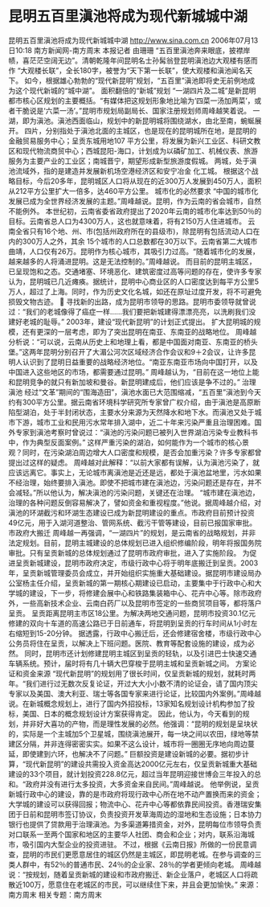 # 昆明五百里滇池将成为现代新城城中湖

昆明五百里滇池将成为现代新城城中湖
http://www.sina.com.cn 2006年07月13日10:18 南方新闻网-南方周末
本报记者 由珊珊
“五百里滇池奔来眼底，披襟岸帻，喜茫茫空阔无边”。清朝乾隆年间昆明名士孙髯翁登昆明滇池边大观楼有感而作 “大观楼长联”，全长180字，被誉为“天下第一长联”，使大观楼和滇池闻名天下。
如今，根据雄心勃勃的“现代新昆明”规划，“五百里”滇池即将史无前例地成为这个现代新城的“城中湖”。
面积翻倍的“新城”规划
“一湖四片及二城”是新昆明都市核心区规划的主要概括。“有媒体把这规划形象地比喻为‘四菜一汤加两菜’，或者干脆说是‘六菜一汤’。”昆明市规划局副局长、国家注册规划师周峰越笑着说。
一湖，即为滇池。滇池西面临山，规划中的新昆明城将围绕湖水，由北至南，蜿蜒展开。
四片，分别指处于滇池北面的主城区，也是现在的昆明城所在地，是昆明的金融贸易服务中心；呈贡东城用地107 平方公里，将发展为新兴工业区、科研文教区和现代物流商贸中心；西城昆阳-海口，计划成为以磷矿加工、机械仪表、旅游服务为主要产业的工业区；南城晋宁，期望形成新型旅游度假城。
两城，处于滇池流域外，指的是建造并发展新机场空港经济区和安宁冶金
化工城。
根据这个战略目标，今后20多年，昆明城区人口将从现在的近300万人发展到450万人，面积从212平方公里扩大一倍多，达460平方公里。
城市化的必然要求
“中国的城市化发展已成为全世界经济发展的主题。”周峰越说。昆明，作为云南的省会城市，自然不能例外。
本世纪初，云南省委省政府提出了2020年云南的城市化率达到50％的目标。云南省总人口为4300万人，这也就意味着，将有2150万人住进城市。
云南全省只有16个地、州、市(包括州政府所在的县级市)，除昆明有包括流动人口在内的300万人之外，其余 15个城市的人口总数都在30万以下。云南省第二大城市曲靖，人口仅有26万。昆明作为核心城市，其吸引力过高。“随着城市化的发展，越来越多的人将涌进昆明。这是无法控制的。”周峰越说。
而目前的昆明主城区，已呈现饱和之态。交通堵塞、环境恶化、建筑密度过高等问题的存在，使许多专家认为，昆明城已几近瘫痪。据统计，昆明中心商业区的人口密度达到每平方公里5万人，超过了上海。同时，作为历史文化名城，如还在原址过度开发，将不可避免损毁文物古迹。

寻找新的出路，成为昆明市领导的思路。昆明市委领导就曾说过：“我们的老城像得了癌症一样……我们要把新城建得漂漂亮亮，以洗刷我们没建好老城的耻辱。”
2003年，建设“现代新昆明”的计划正式提出。
扩大昆明城的规模，还有更深的一层考虑，即为了突出昆明在南亚、东南亚的战略地位。
周峰越分析说：“可以说，云南从历史上和地理上看，都是中国面对南亚、东南亚的桥头堡。”这两年昆明分别召开了大湄公河次区域经济合作会议和9＋2会议，让许多昆明人认识到了昆明日益重要的战略经济地位。“南亚东南亚市场向中国打开，以及中国进入这些地区的市场，都需要通过昆明。”
周峰越认为，“目前在这一地位上能和昆明竞争的就只有新加坡和曼谷。新昆明建成后，他们应该是争不过的。”
治理滇池
经过“文革”期间的“围海造田”，滇池水面已大范围缩减，“五百里”滇池到今天约有300平方公里。据云南省环境科学研究所专家曾广权介绍，由于滇池是高原断陷型湖泊，处于半封闭状态，主要水分来源为天然降水和地下水。而滇池又处于城市下游，城市工业和民用污水常年排入湖中，近二十年来污染严重且治理困难。国外专家到滇池考察时曾说过：“滇池的污染问题已被列入世界湖泊污染专业教科书中，作为典型反面案例。”
这样严重污染的湖泊，如何能作为一个城市的核心景观？同时，在污染湖泊周边增大人口密度和规模，是否会加重污染？许多专家都曾提出过这样的疑虑。
周峰越对此解释：“以前大家都有误解，认为滇池污染了，就应该远离它。事实上，无论城市离滇池是近还是远，都处于滇池盆地里，污水如果不经治理，始终要排入滇池。即使不把城市建在滇池边，污染问题还是存在，并不会减轻。”所以他认为，解决滇池的污染问题，关键还在治理。
“城市建在滇池边，治理的各种问题反倒容易解决了，譬如资金和重视程度。”他说。据周峰越介绍，对滇池的环湖截污和环湖生态建设已成为新昆明建设的重点。市政府目前预计投资49亿元，用于入湖河道整治、管网系统、截污干管等建设，目前已报国家审批。
市政府大搬迁
周峰越一再强调，“一湖四片”的规划，是云南省的战略规划，并非法定规划。目前，昆明主城建设的总体规划已进入组织修编阶段，明年将报国务院审批。只有呈贡新城的总体规划通过了昆明市政府审批，进入了实施阶段。
为促进呈贡新城建设，昆明市政府决定，市级行政中心将于明年底搬迁到呈贡。2003年，呈贡新城管理委员会成立，并开始组织实施重大基础建设。据昆明市建设局办公室杨主任介绍，呈贡新城的第一期核心期建设已启动，主要集中于行政中心和大学城的建设，下一步，将修建会展中心和铁路集装箱中心、花卉中心等。除市政府外，一些高新技术企业、云南白药厂以及昆明市签定的一些商贸项目等，都将落户呈贡。
呈贡距离昆明主市区18公里。为解决两地交通问题，昆明市投资30.1亿元修建的双向十车道的高速公路已于日前通车，将昆明到呈贡的行车时间从1小时左右缩短到15-20分钟。
据透露，行政中心搬迁后，还会修建宿舍楼，市级行政中心公务员将住在呈贡，以解决上下班问题。医院、教育等配套设施的建设，成为必然。
同时，昆明市还计划修建昆明主城区到呈贡的轻轨，以及引进巴士快速交通车辆系统。预计，届时将有几十辆大巴穿梭于昆明主城和呈贡新城之间。
方案论证和资金来源
“现代新昆明”的规划用了很长时间，仅呈贡新城的规划，就耗时两年。“我们进行过无数次反复论证，开过大大小小数不清的论证会，请了国内顶尖专家以及美国、澳大利亚、瑞士等各国专家来进行论证，比较国内外案例。”周峰越说。在新城概念规划上，进行了国内外招投标，13家知名规划设计机构参加了投标，美国、日本的概念规划设计方案获得肯定。
因此，他认为，今天看到的规划，并非好大喜功的产物，而是理性发展的必然。他强调：“昆明的规划是呈块状的，实际是一个主城加5个卫星城，围绕滇池展开，每一块之间以农田，绿地等禁建区分隔，并非连得密密实实。如果不这么设计，城市将一圈圈无序地向周边蔓延，即使建到六环，也解决不了问题。”
巨额投资是建设新城的必要。据初步计算，“现代新昆明”的建设共需投入资金高达2000亿元左右，仅呈贡新城重大基础建设的33个项目，就计划投资228.8亿元，超过当年昆明迎接世博会三年投入的总和。“政府并没有进行太多投资，大多资金来自民间。”周峰越说。
他举例说，呈贡新城行政中心的建设，靠的是市政府将现行政中心所在地不动产置换而来的资金；大学城的建设可以获得回报；物流中心、花卉中心等都依靠民间投资。香港瑞安集团于日前和昆明市签订协议，负责投资开发草海周边的湿地和生态设施；日本协力银行也提供了贷款用于治理滇池。为多渠道筹措资金，对外，昆明每位市领导负责对口联系一至两个国家和地区的主要华人社团、商会和企业；对内，联系沿海城市，吸引国内大型企业的投资进驻。
不过，根据《云南日报》所做的一份民意调查，昆明的市民们更愿意居住的城区仍然是主城区，即昆明老城。在参与调查的三类人群中，有52％的普通市民、24％的企业家、28％的学者更倾向老城。
周峰越说：“按规划，随着呈贡新城的建设和市政府搬迁、新企业落户，老城区人口将疏散近100万，愿意住在老城区的市民，可以继续住下来，并且会更加愉快。” 来源：
南方周末
相关专题：南方周末 

